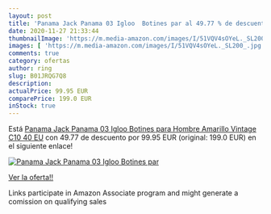 ```yaml
---
layout: post
title: 'Panama Jack Panama 03 Igloo  Botines par al 49.77 % de descuento'
date: 2020-11-27 21:33:44
thumbnailImage: 'https://m.media-amazon.com/images/I/51VQV4sOYeL._SL200_.jpg'
images: [ 'https://m.media-amazon.com/images/I/51VQV4sOYeL._SL200_.jpg' ]
comments: true
category: ofertas
author: ring
slug: B01JRQG7Q8
description:
actualPrice: 99.95 EUR
comparePrice: 199.0 EUR
inStock: true
---
```


Está [Panama Jack Panama 03 Igloo  Botines para Hombre  Amarillo  Vintage C10   40 EU](https://www.amazon.es/dp/B01JRQG7Q8/?tag=tolees-21) con 49.77 de descuento por 99.95 EUR (original: 199.0 EUR) en el siguiente enlace!

[![Panama Jack Panama 03 Igloo  Botines par](https://m.media-amazon.com/images/I/51VQV4sOYeL._SL200_.jpg)](https://www.amazon.es/dp/B01JRQG7Q8/?tag=tolees-21)

[Ver la oferta!!](https://www.amazon.es/dp/B01JRQG7Q8/?tag=tolees-21)

Links participate in Amazon Associate program and might generate a comission on qualifying sales


